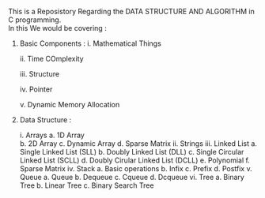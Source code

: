
This is a Reposistory Regarding the DATA STRUCTURE AND ALGORITHM in C programming.
<br>
In this We would be covering :
1. Basic Components :
   i. Mathematical Things
   
   ii. Time COmplexity
   
   iii. Structure
   
   iv. Pointer
   
   v. Dynamic Memory Allocation
   
2. Data Structure :
   
   i. Arrays
       a. 1D Array   
       b. 2D Array
       c. Dynamic Array
       d. Sparse Matrix
   ii. Strings
   iii. Linked List
       a. Single Linked List (SLL)
       b. Doubly Linked List (DLL)
       c. Single Circular Linked List (SCLL)
       d. Doubly Cirular Linked List (DCLL)
       e. Polynomial
       f. Sparse Matrix
   iv. Stack
       a. Basic operations
       b. Infix
       c. Prefix
       d. Postfix
   v. Queue
       a. Queue
       b. Dequeue
       c. Cqueue
       d. Dcqueue
   vi. Tree
       a. Binary Tree
       b. Linear Tree
       c. Binary Search Tree
   
   
